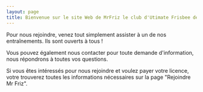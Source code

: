 ```yaml
---
layout: page
title: Bienvenue sur le site Web de MrFriz le club d'Utimate Frisbee de Rennes.
---
```



Pour nous rejoindre, venez tout simplement assister à un de nos entraînements. Ils sont ouverts à tous !

Vous pouvez également nous contacter pour toute demande d'information, nous répondrons à toutes vos questions.

Si vous êtes intéressés pour nous rejoindre et voulez payer votre licence, votre trouverez toutes les informations nécessaires sur la page "Rejoindre Mr Friz".
